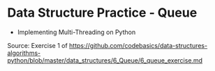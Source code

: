 # Data Structure Practice - Queue
- Implementing Multi-Threading on Python

Source: Exercise 1 of https://github.com/codebasics/data-structures-algorithms-python/blob/master/data_structures/6_Queue/6_queue_exercise.md
